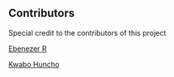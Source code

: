 ## Contributors

Special credit to the contributors of this project

[Ebenezer R](https://github.com/Itsfoss0)

[Kwabo Huncho](https://github.com/kwa-dev)